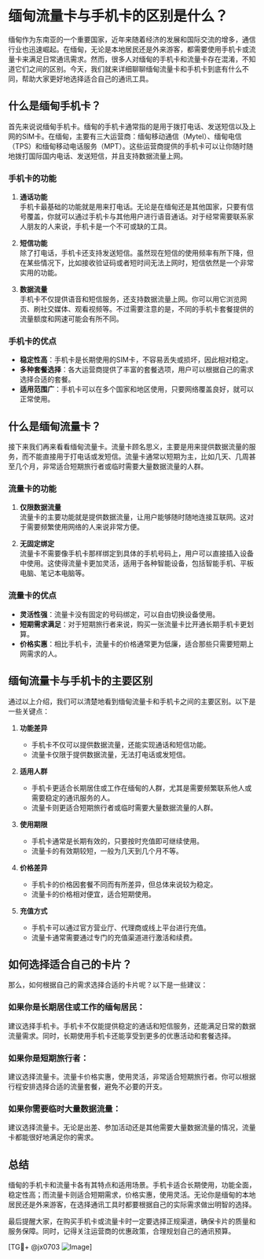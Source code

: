 # 缅甸流量卡与手机卡的区别是什么？

缅甸作为东南亚的一个重要国家，近年来随着经济的发展和国际交流的增多，通信行业也迅速崛起。在缅甸，无论是本地居民还是外来游客，都需要使用手机卡或流量卡来满足日常通讯需求。然而，很多人对缅甸的手机卡和流量卡存在混淆，不知道它们之间的区别。今天，我们就来详细聊聊缅甸流量卡和手机卡到底有什么不同，帮助大家更好地选择适合自己的通讯工具。

## 什么是缅甸手机卡？

首先来说说缅甸手机卡。缅甸的手机卡通常指的是用于拨打电话、发送短信以及上网的SIM卡。在缅甸，主要有三大运营商：缅甸移动通信（Mytel）、缅甸电信（TPS）和缅甸移动电话服务（MPT）。这些运营商提供的手机卡可以让你随时随地拨打国际国内电话、发送短信，并且支持数据流量上网。

### 手机卡的功能

1. **通话功能**  
   手机卡最基础的功能就是用来打电话。无论是在缅甸还是其他国家，只要有信号覆盖，你就可以通过手机卡与其他用户进行语音通话。对于经常需要联系家人朋友的人来说，手机卡是一个不可或缺的工具。

2. **短信功能**  
   除了打电话，手机卡还支持发送短信。虽然现在短信的使用频率有所下降，但在某些情况下，比如接收验证码或者短时间无法上网时，短信依然是一个非常实用的功能。

3. **数据流量**  
   手机卡不仅提供语音和短信服务，还支持数据流量上网。你可以用它浏览网页、刷社交媒体、观看视频等。不过需要注意的是，不同的手机卡套餐提供的流量额度和网速可能会有所不同。

### 手机卡的优点

- **稳定性高**：手机卡是长期使用的SIM卡，不容易丢失或损坏，因此相对稳定。
- **多种套餐选择**：各大运营商提供了丰富的套餐选项，用户可以根据自己的需求选择合适的套餐。
- **适用范围广**：手机卡可以在多个国家和地区使用，只要网络覆盖良好，就可以正常使用。

## 什么是缅甸流量卡？

接下来我们再来看看缅甸流量卡。流量卡顾名思义，主要是用来提供数据流量的服务，而不能直接用于打电话或发短信。流量卡通常以短期为主，比如几天、几周甚至几个月，非常适合短期旅行者或临时需要大量数据流量的人群。

### 流量卡的功能

1. **仅限数据流量**  
   流量卡的主要功能就是提供数据流量，让用户能够随时随地连接互联网。这对于需要频繁使用网络的人来说非常方便。

2. **无固定绑定**  
   流量卡不需要像手机卡那样绑定到具体的手机号码上，用户可以直接插入设备中使用。这使得流量卡更加灵活，适用于各种智能设备，包括智能手机、平板电脑、笔记本电脑等。

### 流量卡的优点

- **灵活性强**：流量卡没有固定的号码绑定，可以自由切换设备使用。
- **短期需求满足**：对于短期旅行者来说，购买一张流量卡比开通长期手机卡更划算。
- **价格实惠**：相比手机卡，流量卡的价格通常更为低廉，适合那些只需要短期上网需求的人。

## 缅甸流量卡与手机卡的主要区别

通过以上介绍，我们可以清楚地看到缅甸流量卡和手机卡之间的主要区别。以下是一些关键点：

1. **功能差异**  
   - 手机卡不仅可以提供数据流量，还能实现通话和短信功能。  
   - 流量卡仅限于提供数据流量，无法打电话或发短信。

2. **适用人群**  
   - 手机卡更适合长期居住或工作在缅甸的人群，尤其是需要频繁联系他人或需要稳定的通讯服务的人。  
   - 流量卡则更适合短期旅行者或临时需要大量数据流量的人群。

3. **使用期限**  
   - 手机卡通常是长期有效的，只要按时充值即可继续使用。  
   - 流量卡的有效期较短，一般为几天到几个月不等。

4. **价格差异**  
   - 手机卡的价格因套餐不同而有所差异，但总体来说较为稳定。  
   - 流量卡的价格相对便宜，适合短期使用。

5. **充值方式**  
   - 手机卡可以通过官方营业厅、代理商或线上平台进行充值。  
   - 流量卡通常需要通过专门的充值渠道进行激活和续费。

## 如何选择适合自己的卡片？

那么，如何根据自己的需求选择合适的卡片呢？以下是一些建议：

### 如果你是长期居住或工作的缅甸居民：
建议选择手机卡。手机卡不仅能提供稳定的通话和短信服务，还能满足日常的数据流量需求。同时，长期使用手机卡还能享受到更多的优惠活动和套餐选择。

### 如果你是短期旅行者：
建议选择流量卡。流量卡价格实惠，使用灵活，非常适合短期旅行者。你可以根据行程安排选择合适的流量套餐，避免不必要的开支。

### 如果你需要临时大量数据流量：
建议选择流量卡。无论是出差、参加活动还是其他需要大量数据流量的情况，流量卡都能很好地满足你的需求。

## 总结

缅甸的手机卡和流量卡各有其特点和适用场景。手机卡适合长期使用，功能全面，稳定性高；而流量卡则适合短期需求，价格实惠，使用灵活。无论你是缅甸的本地居民还是外来游客，在选择通讯工具时都要根据自己的实际需求做出明智的选择。

最后提醒大家，在购买手机卡或流量卡时一定要选择正规渠道，确保卡片的质量和服务保障。同时，记得关注运营商的优惠政策，合理规划自己的通讯预算。

[TG💪+ @jx0703 ![Image](https://github.com/user-attachments/assets/dbca1d08-cadb-493c-b0ec-ad6f7a83f270)]